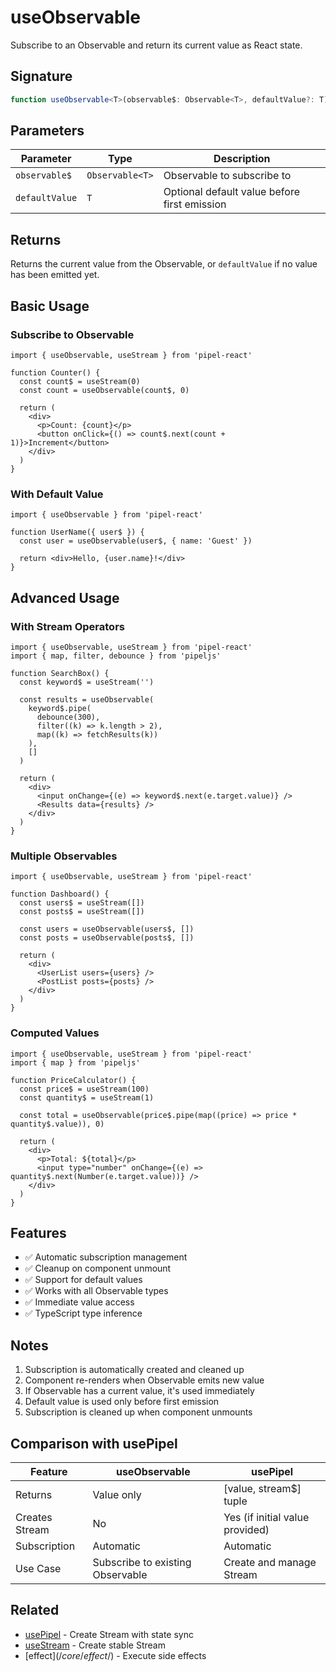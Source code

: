 # useObservable

Subscribe to an Observable and return its current value as React state.

## Signature

```typescript
function useObservable<T>(observable$: Observable<T>, defaultValue?: T): T | undefined
```

## Parameters

| Parameter      | Type            | Description                                  |
| -------------- | --------------- | -------------------------------------------- |
| `observable$`  | `Observable<T>` | Observable to subscribe to                   |
| `defaultValue` | `T`             | Optional default value before first emission |

## Returns

Returns the current value from the Observable, or `defaultValue` if no value has been emitted yet.

## Basic Usage

### Subscribe to Observable

```tsx
import { useObservable, useStream } from 'pipel-react'

function Counter() {
  const count$ = useStream(0)
  const count = useObservable(count$, 0)

  return (
    <div>
      <p>Count: {count}</p>
      <button onClick={() => count$.next(count + 1)}>Increment</button>
    </div>
  )
}
```

### With Default Value

```tsx
import { useObservable } from 'pipel-react'

function UserName({ user$ }) {
  const user = useObservable(user$, { name: 'Guest' })

  return <div>Hello, {user.name}!</div>
}
```

## Advanced Usage

### With Stream Operators

```tsx
import { useObservable, useStream } from 'pipel-react'
import { map, filter, debounce } from 'pipeljs'

function SearchBox() {
  const keyword$ = useStream('')

  const results = useObservable(
    keyword$.pipe(
      debounce(300),
      filter((k) => k.length > 2),
      map((k) => fetchResults(k))
    ),
    []
  )

  return (
    <div>
      <input onChange={(e) => keyword$.next(e.target.value)} />
      <Results data={results} />
    </div>
  )
}
```

### Multiple Observables

```tsx
import { useObservable, useStream } from 'pipel-react'

function Dashboard() {
  const users$ = useStream([])
  const posts$ = useStream([])

  const users = useObservable(users$, [])
  const posts = useObservable(posts$, [])

  return (
    <div>
      <UserList users={users} />
      <PostList posts={posts} />
    </div>
  )
}
```

### Computed Values

```tsx
import { useObservable, useStream } from 'pipel-react'
import { map } from 'pipeljs'

function PriceCalculator() {
  const price$ = useStream(100)
  const quantity$ = useStream(1)

  const total = useObservable(price$.pipe(map((price) => price * quantity$.value)), 0)

  return (
    <div>
      <p>Total: ${total}</p>
      <input type="number" onChange={(e) => quantity$.next(Number(e.target.value))} />
    </div>
  )
}
```

## Features

- ✅ Automatic subscription management
- ✅ Cleanup on component unmount
- ✅ Support for default values
- ✅ Works with all Observable types
- ✅ Immediate value access
- ✅ TypeScript type inference

## Notes

1. Subscription is automatically created and cleaned up
2. Component re-renders when Observable emits new value
3. If Observable has a current value, it's used immediately
4. Default value is used only before first emission
5. Subscription is cleaned up when component unmounts

## Comparison with usePipel

| Feature        | useObservable                    | usePipel                        |
| -------------- | -------------------------------- | ------------------------------- |
| Returns        | Value only                       | [value, stream$] tuple          |
| Creates Stream | No                               | Yes (if initial value provided) |
| Subscription   | Automatic                        | Automatic                       |
| Use Case       | Subscribe to existing Observable | Create and manage Stream        |

## Related

- [usePipel](/core/usePipel/) - Create Stream with state sync
- [useStream](/core/useStream/) - Create stable Stream
- [effect$](/core/effect$/) - Execute side effects
